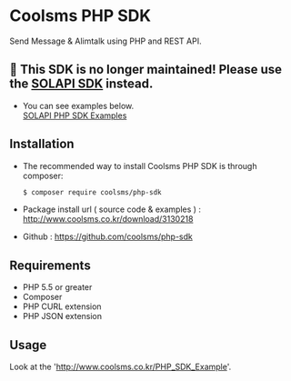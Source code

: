 # Coolsms PHP SDK

Send Message & Alimtalk using PHP and REST API.

## 🛑 This SDK is no longer maintained! Please use the [SOLAPI SDK](https://github.com/solapi/solapi-php) instead.
* You can see examples below.  
[SOLAPI PHP SDK Examples](https://github.com/solapi/solapi-php-examples)

## Installation

- The recommended way to install Coolsms PHP SDK is through composer:

  ```bash
  $ composer require coolsms/php-sdk
  ```

- Package install url ( source code & examples ) : http://www.coolsms.co.kr/download/3130218

- Github : https://github.com/coolsms/php-sdk

## Requirements

* PHP 5.5 or greater
* Composer
* PHP CURL extension
* PHP JSON extension

## Usage

Look at the 'http://www.coolsms.co.kr/PHP_SDK_Example'.
